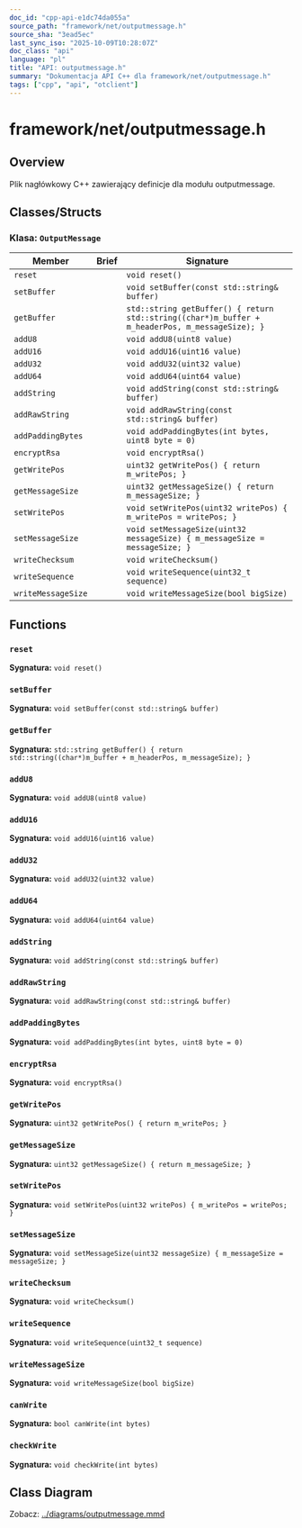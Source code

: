 ```yaml
---
doc_id: "cpp-api-e1dc74da055a"
source_path: "framework/net/outputmessage.h"
source_sha: "3ead5ec"
last_sync_iso: "2025-10-09T10:28:07Z"
doc_class: "api"
language: "pl"
title: "API: outputmessage.h"
summary: "Dokumentacja API C++ dla framework/net/outputmessage.h"
tags: ["cpp", "api", "otclient"]
---
```


# framework/net/outputmessage.h

## Overview

Plik nagłówkowy C++ zawierający definicje dla modułu outputmessage.

## Classes/Structs

### Klasa: `OutputMessage`

| Member | Brief | Signature |
|--------|-------|-----------|
| `reset` |  | `void reset()` |
| `setBuffer` |  | `void setBuffer(const std::string& buffer)` |
| `getBuffer` |  | `std::string getBuffer() { return std::string((char*)m_buffer + m_headerPos, m_messageSize); }` |
| `addU8` |  | `void addU8(uint8 value)` |
| `addU16` |  | `void addU16(uint16 value)` |
| `addU32` |  | `void addU32(uint32 value)` |
| `addU64` |  | `void addU64(uint64 value)` |
| `addString` |  | `void addString(const std::string& buffer)` |
| `addRawString` |  | `void addRawString(const std::string& buffer)` |
| `addPaddingBytes` |  | `void addPaddingBytes(int bytes, uint8 byte = 0)` |
| `encryptRsa` |  | `void encryptRsa()` |
| `getWritePos` |  | `uint32 getWritePos() { return m_writePos; }` |
| `getMessageSize` |  | `uint32 getMessageSize() { return m_messageSize; }` |
| `setWritePos` |  | `void setWritePos(uint32 writePos) { m_writePos = writePos; }` |
| `setMessageSize` |  | `void setMessageSize(uint32 messageSize) { m_messageSize = messageSize; }` |
| `writeChecksum` |  | `void writeChecksum()` |
| `writeSequence` |  | `void writeSequence(uint32_t sequence)` |
| `writeMessageSize` |  | `void writeMessageSize(bool bigSize)` |

## Functions

### `reset`

**Sygnatura:** `void reset()`

### `setBuffer`

**Sygnatura:** `void setBuffer(const std::string& buffer)`

### `getBuffer`

**Sygnatura:** `std::string getBuffer() { return std::string((char*)m_buffer + m_headerPos, m_messageSize); }`

### `addU8`

**Sygnatura:** `void addU8(uint8 value)`

### `addU16`

**Sygnatura:** `void addU16(uint16 value)`

### `addU32`

**Sygnatura:** `void addU32(uint32 value)`

### `addU64`

**Sygnatura:** `void addU64(uint64 value)`

### `addString`

**Sygnatura:** `void addString(const std::string& buffer)`

### `addRawString`

**Sygnatura:** `void addRawString(const std::string& buffer)`

### `addPaddingBytes`

**Sygnatura:** `void addPaddingBytes(int bytes, uint8 byte = 0)`

### `encryptRsa`

**Sygnatura:** `void encryptRsa()`

### `getWritePos`

**Sygnatura:** `uint32 getWritePos() { return m_writePos; }`

### `getMessageSize`

**Sygnatura:** `uint32 getMessageSize() { return m_messageSize; }`

### `setWritePos`

**Sygnatura:** `void setWritePos(uint32 writePos) { m_writePos = writePos; }`

### `setMessageSize`

**Sygnatura:** `void setMessageSize(uint32 messageSize) { m_messageSize = messageSize; }`

### `writeChecksum`

**Sygnatura:** `void writeChecksum()`

### `writeSequence`

**Sygnatura:** `void writeSequence(uint32_t sequence)`

### `writeMessageSize`

**Sygnatura:** `void writeMessageSize(bool bigSize)`

### `canWrite`

**Sygnatura:** `bool canWrite(int bytes)`

### `checkWrite`

**Sygnatura:** `void checkWrite(int bytes)`

## Class Diagram

Zobacz: [../diagrams/outputmessage.mmd](../diagrams/outputmessage.mmd)
